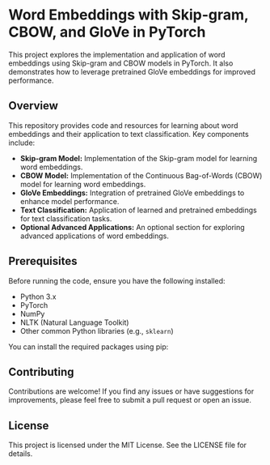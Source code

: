 # Word Embeddings with Skip-gram, CBOW, and GloVe in PyTorch

This project explores the implementation and application of word embeddings using Skip-gram and CBOW models in PyTorch. It also demonstrates how to leverage pretrained GloVe embeddings for improved performance.

## Overview

This repository provides code and resources for learning about word embeddings and their application to text classification. Key components include:

* **Skip-gram Model:** Implementation of the Skip-gram model for learning word embeddings.
* **CBOW Model:** Implementation of the Continuous Bag-of-Words (CBOW) model for learning word embeddings.
* **GloVe Embeddings:** Integration of pretrained GloVe embeddings to enhance model performance.
* **Text Classification:** Application of learned and pretrained embeddings for text classification tasks.
* **Optional Advanced Applications:** An optional section for exploring advanced applications of word embeddings.

## Prerequisites

Before running the code, ensure you have the following installed:

* Python 3.x
* PyTorch
* NumPy
* NLTK (Natural Language Toolkit)
* Other common Python libraries (e.g., `sklearn`)

You can install the required packages using pip:

## Contributing
Contributions are welcome! If you find any issues or have suggestions for improvements, please feel free to submit a pull request or open an issue.

## License
This project is licensed under the MIT License. See the LICENSE file for details.   





